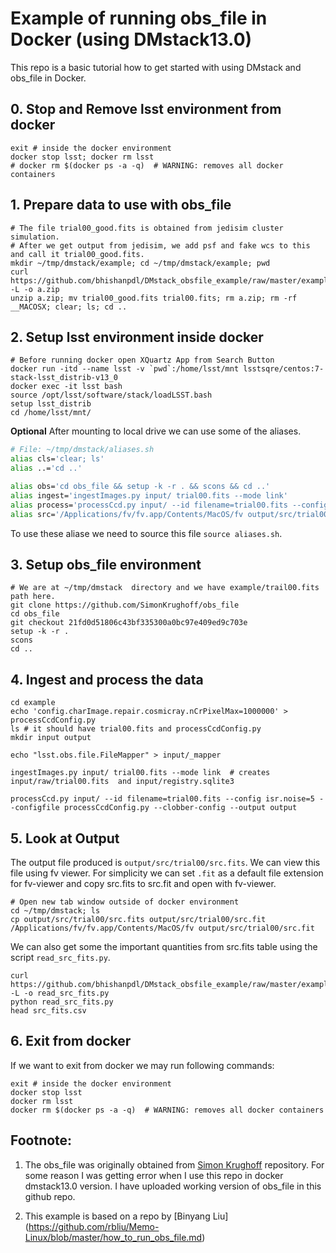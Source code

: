 # Example of running obs_file in Docker (using DMstack13.0)
This repo is a basic tutorial how to get started with using DMstack and obs_file
in Docker.

## 0. Stop and Remove lsst environment from docker
```
exit # inside the docker environment
docker stop lsst; docker rm lsst  
# docker rm $(docker ps -a -q)  # WARNING: removes all docker containers
```

## 1. Prepare data to use with obs_file
```
# The file trial00_good.fits is obtained from jedisim cluster simulation.
# After we get output from jedisim, we add psf and fake wcs to this and call it trial00_good.fits.
mkdir ~/tmp/dmstack/example; cd ~/tmp/dmstack/example; pwd
curl https://github.com/bhishanpdl/DMstack_obsfile_example/raw/master/example/trial00_good_fits.zip -L -o a.zip
unzip a.zip; mv trial00_good.fits trial00.fits; rm a.zip; rm -rf __MACOSX; clear; ls; cd ..
```

## 2. Setup lsst environment inside docker
```
# Before running docker open XQuartz App from Search Button
docker run -itd --name lsst -v `pwd`:/home/lsst/mnt lsstsqre/centos:7-stack-lsst_distrib-v13_0
docker exec -it lsst bash
source /opt/lsst/software/stack/loadLSST.bash
setup lsst_distrib
cd /home/lsst/mnt/
```

**Optional**
After mounting to local drive we can use some of the aliases.
```bash
# File: ~/tmp/dmstack/aliases.sh
alias cls='clear; ls'
alias ..='cd ..'

alias obs='cd obs_file && setup -k -r . && scons && cd ..'
alias ingest='ingestImages.py input/ trial00.fits --mode link'
alias process='processCcd.py input/ --id filename=trial00.fits --config isr.noise=5 --configfile processCcdConfig.py --clobber-config --output output'
alias src='/Applications/fv/fv.app/Contents/MacOS/fv output/src/trial00/src.fits'
```

To use these aliase we need to source this file ```source aliases.sh```.

## 3. Setup obs_file environment
```
# We are at ~/tmp/dmstack  directory and we have example/trail00.fits path here.
git clone https://github.com/SimonKrughoff/obs_file
cd obs_file
git checkout 21fd0d51806c43bf335300a0bc97e409ed9c703e
setup -k -r .
scons
cd ..
```

## 4. Ingest and process the data
```
cd example
echo 'config.charImage.repair.cosmicray.nCrPixelMax=1000000' > processCcdConfig.py
ls # it should have trial00.fits and processCcdConfig.py
mkdir input output

echo "lsst.obs.file.FileMapper" > input/_mapper

ingestImages.py input/ trial00.fits --mode link  # creates input/raw/trial00.fits  and input/registry.sqlite3

processCcd.py input/ --id filename=trial00.fits --config isr.noise=5 --configfile processCcdConfig.py --clobber-config --output output
```

## 5. Look at Output
The output file produced is `output/src/trial00/src.fits`.
We can view this file using fv viewer. For simplicity we can set `.fit` as a 
default file extension for fv-viewer and copy src.fits to src.fit and open with
fv-viewer.
```
# Open new tab window outside of docker environment
cd ~/tmp/dmstack; ls
cp output/src/trial00/src.fits output/src/trial00/src.fit
/Applications/fv/fv.app/Contents/MacOS/fv output/src/trial00/src.fit
 ```
 
 We can also get some the important quantities from src.fits table using the 
 script `read_src_fits.py`.
 
 ```
 curl https://github.com/bhishanpdl/DMstack_obsfile_example/raw/master/example/read_src_fits.py -L -o read_src_fits.py
 python read_src_fits.py
 head src_fits.csv
 ```
## 6. Exit from docker
If we want to exit from docker we may run following commands:
```
exit # inside the docker environment
docker stop lsst  
docker rm lsst  
docker rm $(docker ps -a -q)  # WARNING: removes all docker containers
```

## Footnote:
1. The obs_file was originally obtained from [Simon Krughoff](https://github.com/SimonKrughoff/obs_file/tree/tickets/DM-6924)
repository. For some reason I was getting error when I use
this repo in docker dmstack13.0 version. 
I have uploaded working version of obs_file in this github repo.

1. This example is based on a repo by [Binyang Liu] (https://github.com/rbliu/Memo-Linux/blob/master/how_to_run_obs_file.md)
